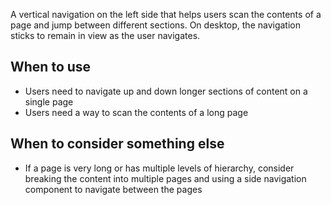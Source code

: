 A vertical navigation on the left side that helps users scan the contents of a page and jump between different sections. On desktop, the navigation sticks to remain in view as the user navigates.

## When to use
- Users need to navigate up and down longer sections of content on a single page
- Users need a way to scan the contents of a long page

## When to consider something else
- If a page is very long or has multiple levels of hierarchy, consider breaking the content into multiple pages and using a side navigation component to navigate between the pages
